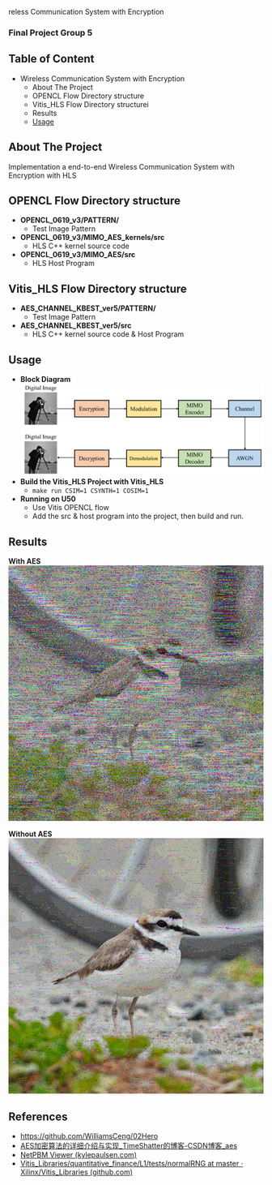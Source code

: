 reless Communication System with Encryption

### Final Project Group 5

## Table of Content

- Wireless Communication System with Encryption
  - About The Project
  - OPENCL Flow Directory structure
  - Vitis_HLS Flow Directory structurei
  - Results
  - [Usage](#Usage)



## About The Project

Implementation a end-to-end Wireless Communication System with Encryption with HLS

## OPENCL Flow Directory structure
* **OPENCL_0619_v3/PATTERN/**
  * Test Image Pattern
* **OPENCL_0619_v3/MIMO_AES_kernels/src**
  * HLS C++ kernel source code
* **OPENCL_0619_v3/MIMO_AES/src**
  * HLS Host Program

## Vitis_HLS Flow Directory structure
* **AES_CHANNEL_KBEST_ver5/PATTERN/**
  * Test Image Pattern
* **AES_CHANNEL_KBEST_ver5/src**
  * HLS C++ kernel source code & Host Program
## Usage 
* **Block Diagram**
  ![image](./bd.png)
* **Build the Vitis_HLS Project with Vitis_HLS**
  * `make run CSIM=1 CSYNTH=1 COSIM=1`
* **Running on U50**
  * Use Vitis OPENCL flow
  * Add the src & host program into the project, then build and run.

## Results

**With AES**
![image](./JPG_Result/AES/pic0_SNR6.jpg)


**Without AES**
![image](./JPG_Result/noAES/pic0/jpg/pic0_SNR6.jpg)

## References

* https://github.com/WilliamsCeng/02Hero
* [AES加密算法的详细介绍与实现_TimeShatter的博客-CSDN博客_aes](https://blog.csdn.net/qq_28205153/article/details/55798628)
* [NetPBM Viewer (kylepaulsen.com)](https://www.kylepaulsen.com/stuff/NetpbmViewer/)
* [Vitis_Libraries/quantitative_finance/L1/tests/normalRNG at master · Xilinx/Vitis_Libraries (github.com)](https://github.com/Xilinx/Vitis_Libraries/tree/master/quantitative_finance/L1/tests/normalRNG)

